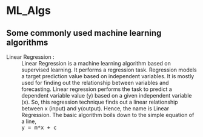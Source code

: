 # ML_Algs
Some commonly used machine learning algorithms
---
<dl>
<dt>Linear Regression : </dt>
<dd>    Linear Regression is a machine learning algorithm based on supervised learning. It performs a regression task. Regression models a target prediction value based on independent variables. It is mostly used for finding out the relationship between variables and forecasting. Linear regression performs the task to predict a dependent variable value (y) based on a given independent variable (x). So, this regression technique finds out a linear relationship between x (input) and y(output). Hence, the name is Linear Regression. The basic algorithm boils down to the simple equation of a line,<dd> <tt>y = m*x + c</tt>
</dl>

